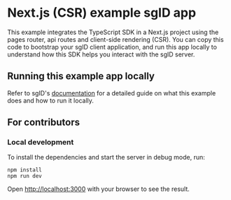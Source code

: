 # Next.js (CSR) example sgID app

This example integrates the TypeScript SDK in a Next.js project using the pages router, api routes and client-side rendering (CSR). You can copy this code to bootstrap your sgID client application, and run this app locally to understand how this SDK helps you interact with the sgID server.

## Running this example app locally

Refer to sgID's [documentation](https://docs.id.gov.sg/integrations-with-sgid/typescript-javascript/framework-guides/next.js-client-side-rendering) for a detailed guide on what this example does and how to run it locally.

## For contributors

### Local development

To install the dependencies and start the server in debug mode, run:

```
npm install
npm run dev
```

Open [http://localhost:3000](http://localhost:3000) with your browser to see the result.
